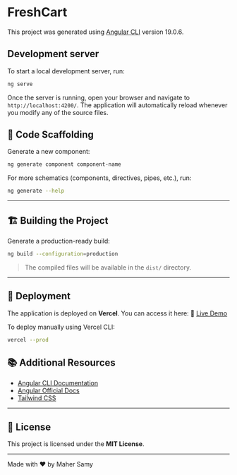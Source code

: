 # FreshCart

This project was generated using [Angular CLI](https://github.com/angular/angular-cli) version 19.0.6.

## Development server

To start a local development server, run:

```bash
ng serve
```

Once the server is running, open your browser and navigate to `http://localhost:4200/`. The application will automatically reload whenever you modify any of the source files.

## 📌 Code Scaffolding
Generate a new component:
```bash
ng generate component component-name
```
For more schematics (components, directives, pipes, etc.), run:
```bash
ng generate --help
```

---

## 🏗 Building the Project
Generate a production-ready build:
```bash
ng build --configuration=production
```
> The compiled files will be available in the `dist/` directory.

---

## 🚀 Deployment
The application is deployed on **Vercel**. You can access it here:
🔗 [Live Demo](https://e-commerce-angular-2-44kh8y8wg-maher-samys-projects.vercel.app/)

To deploy manually using Vercel CLI:
```bash
vercel --prod
```
## 📚 Additional Resources
- [Angular CLI Documentation](https://angular.dev/tools/cli)
- [Angular Official Docs](https://angular.dev/)
- [Tailwind CSS](https://tailwindcss.com/)

---

## 📝 License
This project is licensed under the **MIT License**.

---

Made with ❤️ by Maher Samy

